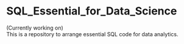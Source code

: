 # SQL_Essential_for_Data_Science

(Currently working on)  
This is a repository to arrange essential SQL code for data analytics.  
